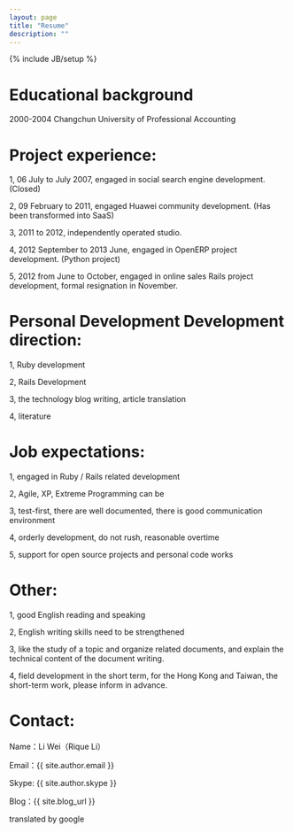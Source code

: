```yaml
---
layout: page
title: "Resume"
description: ""
---
```

{% include JB/setup %}

# Educational background

2000-2004 Changchun University of Professional Accounting


# Project experience: 


1, 06 July to July 2007, engaged in social search engine development. (Closed) 

2, 09 February to 2011, engaged Huawei community development. (Has been transformed into SaaS) 

3, 2011 to 2012, independently operated studio. 

4, 2012 September to 2013 June, engaged in OpenERP project development. (Python project) 

5, 2012 from June to October, engaged in online sales Rails project development, formal resignation in November. 


# Personal Development Development direction: 

1, Ruby development 

2, Rails Development 

3, the technology blog writing, article translation 

4, literature 


# Job expectations: 

1, engaged in Ruby / Rails related development 

2, Agile, XP, Extreme Programming can be 

3, test-first, there are well documented, there is good communication environment 

4, orderly development, do not rush, reasonable overtime 

5, support for open source projects and personal code works 


# Other: 

1, good English reading and speaking 

2, English writing skills need to be strengthened 

3, like the study of a topic and organize related documents, and explain the technical content of the document writing. 

4, field development in the short term, for the Hong Kong and Taiwan, the short-term work, please inform in advance.


# Contact:

Name：Li Wei（Rique Li）

Email：{{ site.author.email }}

Skype: {{ site.author.skype }}

Blog：{{ site.blog_url }}

translated by google